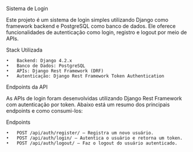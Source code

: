 Sistema de Login

Este projeto é um sistema de login simples utilizando Django como framework backend e PostgreSQL como banco de dados. Ele oferece funcionalidades de autenticação como login, registro e logout por meio de APIs.

Stack Utilizada

	•	Backend: Django 4.2.x
	•	Banco de Dados: PostgreSQL
	•	APIs: Django Rest Framework (DRF)
	•	Autenticação: Django Rest Framework Token Authentication

Endpoints da API

As APIs de login foram desenvolvidas utilizando Django Rest Framework com autenticação por token. Abaixo está um resumo dos principais endpoints e como consumi-los:

Endpoints

	•	POST /api/auth/register/ — Registra um novo usuário.
	•	POST /api/auth/login/ — Autentica o usuário e retorna um token.
	•	POST /api/auth/logout/ — Faz o logout do usuário autenticado.

